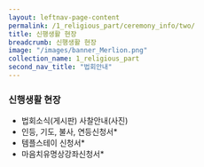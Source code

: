 ```yaml
---
layout: leftnav-page-content
permalink: /1_religious_part/ceremony_info/two/
title: 신행생활 현장
breadcrumb: 신행생활 현장 
image: "/images/banner_Merlion.png" 
collection_name: 1_religious_part
second_nav_title: "법회안내"
---
```


### 신행생활 현장

* 법회소식(게시판) 사찰안내(사진)
* 인등, 기도, 불사, 연등신청서*
* 템플스테이 신청서*
* 마음치유명상강좌신청서*